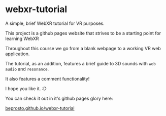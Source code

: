 # webxr-tutorial
A simple, brief WebXR tutorial for VR purposes.

This project is a github pages website that strives to be a starting point for learning WebXR

Throughout this course we go from a blank webpage to a working VR web application.

The tutorial, as an addition, features a brief guide to 3D sounds with `web audio` and `resonance`. 

It also features a comment functionality! 

I hope you like it. :D

You can check it out in it's github pages glory here:

[beprosto.github.io/webxr-tutorial](https://beprosto.github.io/webxr-tutorial/) 
